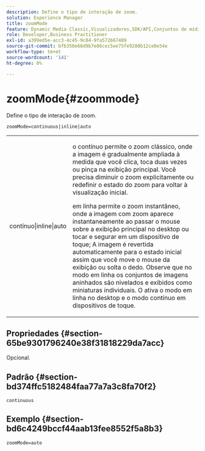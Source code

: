 ```yaml
---
description: Define o tipo de interação de zoom.
solution: Experience Manager
title: zoomMode
feature: Dynamic Media Classic,Visualizadores,SDK/API,Conjuntos de mídia mista
role: Developer,Business Practitioner
exl-id: a399ed5e-acc3-4c45-9c84-9fa572667489
source-git-commit: bfb350e68d9b7e86cec5ee75fe9280b12ce0e54e
workflow-type: tm+mt
source-wordcount: '141'
ht-degree: 0%

---
```


# zoomMode{#zoommode}

Define o tipo de interação de zoom.

`zoomMode=continuous|inline|auto`

<table id="table_E314540D347D47699C04EB80D20C0721"> 
 <tbody> 
  <tr> 
   <td colname="col1"> <p> <span class="codeph"> contínuo|inline|auto  </span> </p> </td> 
   <td colname="col2"> <p> <span class="codeph"> o contínuo  </span> permite o zoom clássico, onde a imagem é gradualmente ampliada à medida que você clica, toca duas vezes ou pinça na exibição principal. Você precisa diminuir o zoom explicitamente ou redefinir o estado do zoom para voltar à visualização inicial. </p> <p> <span class="codeph"> em linha  </span> permite o zoom instantâneo, onde a imagem com zoom aparece instantaneamente ao passar o mouse sobre a exibição principal no desktop ou tocar e segurar em um dispositivo de toque; A imagem é revertida automaticamente para o estado inicial assim que você move o mouse da exibição ou solta o dedo. Observe que no modo <span class="codeph"> em linha </span> os conjuntos de imagens aninhados são nivelados e exibidos como miniaturas individuais. <span class="codeph"> O  </span> ativa o modo em linha no desktop e o modo contínuo em dispositivos de toque. </p> </td> 
  </tr> 
 </tbody> 
</table>

## Propriedades {#section-65be9301796240e38f31818229da7acc}

Opcional.

## Padrão {#section-bd374ffc5182484faa77a7a3c8fa70f2}

`continuous`

## Exemplo {#section-bd6c4249bccf44aab13fee8552f5a8b3}

`zoomMode=auto`
